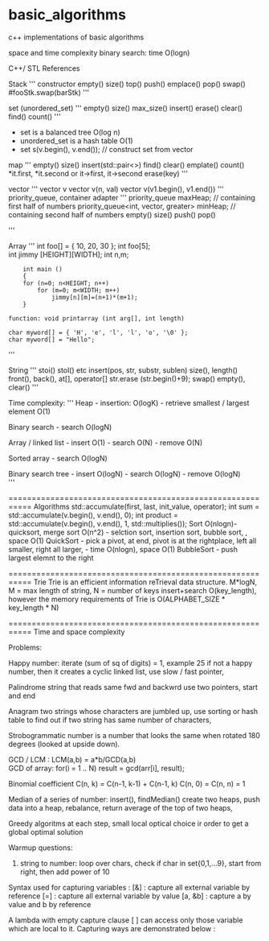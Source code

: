 # basic_algorithms
c++ implementations of basic  algorithms



space and time complexity
binary search: time O(logn)




C++/ STL References



Stack
'''
    constructor
    empty()
    size()
    top()
    push()
    emplace()
    pop()
    swap() #fooStk.swap(barStk)
'''


set (unordered_set)
'''
    empty()
    size()
    max_size()
    insert()
    erase()
    clear()
    find()
    count()
'''
* set is a balanced tree O(log n)
* unordered_set is a hash table O(1)
* set<int> s(v.begin(), v.end()); // construct set from vector

map
'''
    empty()
    size()
    insert(std::pair<>)
    find()
    clear()
    emplate()
    count()
    *it.first, *it.second or it->first, it->second
    erase(key)
'''

vector
'''
    vector<int> v
    vector<int> v(n, val)
    vector<int> v(v1.begin(), v1.end())
'''
priority_queue<int>, container adapter
'''
    priority_queue<int> maxHeap;                             // containing first half of numbers
    priority_queue<int, vector<int>, greater<int>> minHeap;  // containing second half of numbers
    empty()
    size()
    push()
    pop()
    
'''

Array
'''
    int foo[] = { 10, 20, 30 };
    int foo[5];   
    int jimmy [HEIGHT][WIDTH];
        int n,m;

        int main ()
        {
        for (n=0; n<HEIGHT; n++)
            for (m=0; m<WIDTH; m++)
                jimmy[n][m]=(n+1)*(m+1);
        }
        
    function: void printarray (int arg[], int length)
    
    char myword[] = { 'H', 'e', 'l', 'l', 'o', '\0' };
    char myword[] = "Hello"; 
    
'''

String
''' 
    stoi()
    stol() etc
    insert(pos, str, substr, sublen)
    size(), length()
    front(), back(), 
    at[], operator[]
    str.erase (str.begin()+9); 
    swap()
    empty(), clear()
'''

Time complexity:
'''
Heap
    - insertion: O(logK)
    - retrieve smallest / largest element O(1)

Binary search
    - search O(logN)
    
Array  / linked list
    - insert O(1)
    - search O(N)
    - remove O(N)
    
Sorted array
    - search O(logN)
    
Binary search tree
    - insert O(logN)
    - search O(logN)
    - remove O(logN)    
'''

===========================================================
Algorithms
    std::accumulate(first, last, init_value, operator);
        int sum     = std::accumulate(v.begin(), v.end(), 0);
        int product = std::accumulate(v.begin(), v.end(), 1, std::multiplies<int>());
Sort
    O(nlogn)- quicksort, merge sort
    O(n^2) - selction sort, insertion sort, bubble sort, , space O(1)
    QuickSort
        - pick a pivot, at end, pivot is at the rightplace, left all smaller, right all larger, 
        - time O(nlogn), space O(1)
    BubbleSort
        - push largest elemnt to the right

===========================================================
Trie
    Trie is an efficient information reTrieval data structure.
    M*logN, M = max length of string, N = number of keys
    insert+search O(key_length), however the memory requirements of Trie is O(ALPHABET_SIZE * key_length * N) 


===========================================================
Time and space complexity

Problems:

Happy number:
    iterate (sum of sq of digits) = 1, example 25
    if not a happy number, then it creates a cyclic linked list, use slow / fast pointer,

Palindrome
    string that reads same fwd and backwrd
    use two pointers, start and end 
   
Anagram 
    two strings whose characters are jumbled up, 
    use sorting or hash table to find out if two string has same number of characters, 

Strobogrammatic number
    is a number that looks the same when rotated 180 degrees (looked at upside down).


GCD / LCM : LCM(a,b) = a*b/GCD(a,b)    
GCD of array: for(i = 1 .. N) result = gcd(arr[i], result);

Binomial coefficient
C(n, k) = C(n-1, k-1) + C(n-1, k)
C(n, 0) = C(n, n) = 1

Median of a series of number: insert(), findMedian()
    create two heaps, 
    push data into a heap, 
    rebalance,
    return average of the top of two heaps, 
    
Greedy algoritms
    at each step, small local optical choice ir order to get a global optimal solution


Warmup questions:
1. string to number: loop over chars, check if char in set{0,1,...9}, start from right, then add power of 10 



Syntax used for capturing variables :
      [&] : capture all external variable by reference
      [=] : capture all external variable by value
      [a, &b] : capture a by value and b by reference

A lambda with empty capture clause [ ] can access only those variable which are local to it.
Capturing ways are demonstrated below :


